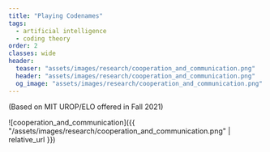 ```yaml
---
title: "Playing Codenames"
tags:
  - artificial intelligence
  - coding theory
order: 2
classes: wide
header:
  teaser: "assets/images/research/cooperation_and_communication.png"
  header: "assets/images/research/cooperation_and_communication.png"
  og_image: "assets/images/research/cooperation_and_communication.png"
---
```


(Based on MIT UROP/ELO offered in Fall 2021)

![cooperation_and_communication]({{ "/assets/images/research/cooperation_and_communication.png" | relative_url }})

<!-- In this project, students will develop learning algorithms for distributed, cooperative multi-agent environments through inductive puzzles and games. In such settings, communication and coordination pose unique challenges, since the optimal course of action of one agent would also depend on the state and actions of others. In particular, we will be studying this problem using the game of Hanabi, and well-known “hat puzzles”. 

The game of Hanabi is a multiplayer, cooperative game that was recently proposed as a new benchmark for artificial intelligence research. In this game, players have imperfect information (can only see the cards of other players, but not their own), and have to develop strategies to effectively exchange information through the limited set of actions allowed. Hence, for an agent to perform well in this game, it would need to go beyond simple observations, but to also reason what the actions of other agents can say about the state of the environment.

Before the development of reinforcement learning algorithms for this problem, the best performing Hanabi-playing agents tended to be handcrafted algorithms based on heuristics. However, such agents tended to perform badly in an ad-hoc setting -- i.e., in a heterogeneous setting where the AI players were developed independently and hence do not share the same strategy/policy. 
Among the handcrafted agents, a notable strategy is the use of coded actions -- the “message” provided by a player conveys additional information beyond its naive interpretation. 

The latter scenario bears much resemblance to the well-known inductive hat puzzles (prisoners having to guess the color of their hats under certain circumstances, with restrictions on their communication/ information exchange). On the one hand, these puzzles tend to have well-established solutions; furthermore, the solutions to some variants of these puzzles have close connections to concepts in coding theory. On the other hand, recent efforts have also attempted to study such problems with the use of reinforcement learning algorithms. However, surprisingly, the optimal strategy that an AI learns may differ from the aforementioned solution. The nonuniqueness in strategies for such puzzles could potentially translate to interesting insights in connection with communication or coding theory.  

The project consists of multiple milestones that the students can seek to achieve. 
First, the students can explore different “hat puzzles” and other inductive puzzles as a sandbox to develop and test different multi-agent reinforcement learning methods.
Second, the students will also consider a variant of the problem -- given that a subset of the agents have a pre-determined strategy/coding scheme, how can new agents with no knowledge about the scheme be integrated into the group and learn to cooperate effectively. In other words, would such an agent be able to learn and infer the strategy only through repeated self-play?
Finally, the students can then synthesize these efforts as they develop algorithms to train AI agents to play Hanabi, and potentially to tackle other more complex distributed multi-agent problems.

As part of this project, students will build a simulation environment to model the various inductive puzzles/”mini-games”, and also design and develop computational solutions to the problem. To aid in their progress, the students will be engaged in weekly discussion sessions with mentors. A short introduction to the relevant concepts and tools would also be provided to the students at the beginning of the project.  -->

